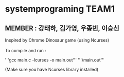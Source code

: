 # systemprograming TEAM1

## MEMBER : 강태하, 김가영, 우종빈, 이승신

Inspired by Chrome Dinosaur game (using Ncurses) \
 \
To compile and run :

'''gcc main.c -lcurses -o main.out'''
'''/main.out'''

(Make sure you have Ncurses library installed)
